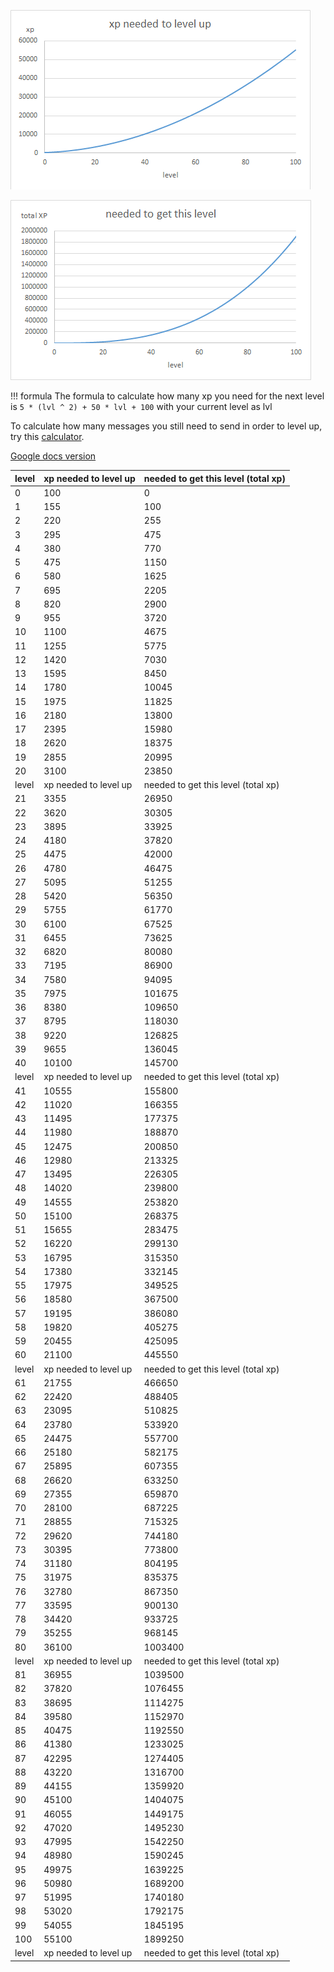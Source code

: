 ![xp needed to level up](pics/xp_level_up.png)

![total xp to get this level](pics/total_xp_level.png)

!!! formula
    The formula to calculate how many xp you need for the next level is
    `5 * (lvl ^ 2) + 50 * lvl + 100` with your current level as lvl

To calculate how many messages you still need to send in order to level up, try this [calculator](/Mee6-documentation/mee6calc).

[Google docs version](https://docs.google.com/spreadsheets/d/1F4y1qBurAu3l4UfYrgwXFLtojNdtW6qhMInEyrNX_x4/edit?usp=sharing)

| level | xp needed to level up | needed to get this level (total xp) |
|-------|-----------------------|-------------------------------------|
| 0     | 100                   | 0                                   |
| 1     | 155                   | 100                                 |
| 2     | 220                   | 255                                 |
| 3     | 295                   | 475                                 |
| 4     | 380                   | 770                                 |
| 5     | 475                   | 1150                                |
| 6     | 580                   | 1625                                |
| 7     | 695                   | 2205                                |
| 8     | 820                   | 2900                                |
| 9     | 955                   | 3720                                |
| 10    | 1100                  | 4675                                |
| 11    | 1255                  | 5775                                |
| 12    | 1420                  | 7030                                |
| 13    | 1595                  | 8450                                |
| 14    | 1780                  | 10045                               |
| 15    | 1975                  | 11825                               |
| 16    | 2180                  | 13800                               |
| 17    | 2395                  | 15980                               |
| 18    | 2620                  | 18375                               |
| 19    | 2855                  | 20995                               |
| 20    | 3100                  | 23850                               |
| level | xp needed to level up | needed to get this level (total xp) |
| 21    | 3355                  | 26950                               |
| 22    | 3620                  | 30305                               |
| 23    | 3895                  | 33925                               |
| 24    | 4180                  | 37820                               |
| 25    | 4475                  | 42000                               |
| 26    | 4780                  | 46475                               |
| 27    | 5095                  | 51255                               |
| 28    | 5420                  | 56350                               |
| 29    | 5755                  | 61770                               |
| 30    | 6100                  | 67525                               |
| 31    | 6455                  | 73625                               |
| 32    | 6820                  | 80080                               |
| 33    | 7195                  | 86900                               |
| 34    | 7580                  | 94095                               |
| 35    | 7975                  | 101675                              |
| 36    | 8380                  | 109650                              |
| 37    | 8795                  | 118030                              |
| 38    | 9220                  | 126825                              |
| 39    | 9655                  | 136045                              |
| 40    | 10100                 | 145700                              |
| level | xp needed to level up | needed to get this level (total xp) |
| 41    | 10555                 | 155800                              |
| 42    | 11020                 | 166355                              |
| 43    | 11495                 | 177375                              |
| 44    | 11980                 | 188870                              |
| 45    | 12475                 | 200850                              |
| 46    | 12980                 | 213325                              |
| 47    | 13495                 | 226305                              |
| 48    | 14020                 | 239800                              |
| 49    | 14555                 | 253820                              |
| 50    | 15100                 | 268375                              |
| 51    | 15655                 | 283475                              |
| 52    | 16220                 | 299130                              |
| 53    | 16795                 | 315350                              |
| 54    | 17380                 | 332145                              |
| 55    | 17975                 | 349525                              |
| 56    | 18580                 | 367500                              |
| 57    | 19195                 | 386080                              |
| 58    | 19820                 | 405275                              |
| 59    | 20455                 | 425095                              |
| 60    | 21100                 | 445550                              |
| level | xp needed to level up | needed to get this level (total xp) |
| 61    | 21755                 | 466650                              |
| 62    | 22420                 | 488405                              |
| 63    | 23095                 | 510825                              |
| 64    | 23780                 | 533920                              |
| 65    | 24475                 | 557700                              |
| 66    | 25180                 | 582175                              |
| 67    | 25895                 | 607355                              |
| 68    | 26620                 | 633250                              |
| 69    | 27355                 | 659870                              |
| 70    | 28100                 | 687225                              |
| 71    | 28855                 | 715325                              |
| 72    | 29620                 | 744180                              |
| 73    | 30395                 | 773800                              |
| 74    | 31180                 | 804195                              |
| 75    | 31975                 | 835375                              |
| 76    | 32780                 | 867350                              |
| 77    | 33595                 | 900130                              |
| 78    | 34420                 | 933725                              |
| 79    | 35255                 | 968145                              |
| 80    | 36100                 | 1003400                             |
| level | xp needed to level up | needed to get this level (total xp) |
| 81    | 36955                 | 1039500                             |
| 82    | 37820                 | 1076455                             |
| 83    | 38695                 | 1114275                             |
| 84    | 39580                 | 1152970                             |
| 85    | 40475                 | 1192550                             |
| 86    | 41380                 | 1233025                             |
| 87    | 42295                 | 1274405                             |
| 88    | 43220                 | 1316700                             |
| 89    | 44155                 | 1359920                             |
| 90    | 45100                 | 1404075                             |
| 91    | 46055                 | 1449175                             |
| 92    | 47020                 | 1495230                             |
| 93    | 47995                 | 1542250                             |
| 94    | 48980                 | 1590245                             |
| 95    | 49975                 | 1639225                             |
| 96    | 50980                 | 1689200                             |
| 97    | 51995                 | 1740180                             |
| 98    | 53020                 | 1792175                             |
| 99    | 54055                 | 1845195                             |
| 100   | 55100                 | 1899250                             |
| level | xp needed to level up | needed to get this level (total xp) |
